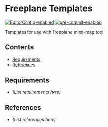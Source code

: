 # Freeplane Templates

[![EditorConfig-enabled](https://img.shields.io/badge/EditorConfig-enabled-brightgreen?logo=EditorConfig&logoColor=white)](https://editorconfig.org/)
[![pre-commit-enabled](https://img.shields.io/badge/pre--commit-enabled-brightgreen?logo=pre-commit&logoColor=white)](https://github.com/pre-commit/pre-commit)


Templates for use with Freeplane mind-map tool


[begintoc]: #

## Contents

- [Requirements](#requirements)
- [References](#references)

[endtoc]: # (Generated by markdown-toc pre-commit hook)


## Requirements

- _(List requirements here)_


## References

- _(List references here)_

